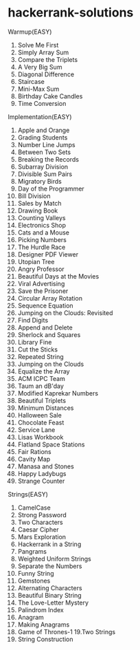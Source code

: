 # hackerrank-solutions

Warmup(EASY)
1. Solve Me First
2. Simply Array Sum
3. Compare the Triplets
4. A Very Big Sum
5. Diagonal Difference
6. Staircase
7. Mini-Max Sum
8. Birthday Cake Candles
9. Time Conversion

Implementation(EASY)
1. Apple and Orange
2. Grading Students
3. Number Line Jumps
4. Between Two Sets
5. Breaking the Records
6. Subarray Division
7. Divisible Sum Pairs
8. Migratory Birds
9. Day of the Programmer
10. Bill Division
11. Sales by Match
12. Drawing Book
13. Counting Valleys
14. Electronics Shop 
15. Cats and a Mouse
16. Picking Numbers
17. The Hurdle Race
18. Designer PDF Viewer
19. Utopian Tree
20. Angry Professor
21. Beautiful Days at the Movies
22. Viral Advertising
23. Save the Prisoner
24. Circular Array Rotation
25. Sequence Equation
26. Jumping on the Clouds: Revisited
27. Find Digits
28. Append and Delete
29. Sherlock and Squares
30. Library Fine
31. Cut the Sticks
32. Repeated String
33. Jumping on the Clouds
34. Equalize the Array
35. ACM ICPC Team
36. Taum an dB'day
37. Modified Kaprekar Numbers
38. Beautiful Triplets
39. Minimum Distances
40. Halloween Sale
41. Chocolate Feast
42. Service Lane
43. Lisas Workbook
44. Flatland Space Stations
45. Fair Rations
46. Cavity Map
47. Manasa and Stones
48. Happy Ladybugs
49. Strange Counter

Strings(EASY)
1. CamelCase
2. Strong Password
3. Two Characters
4. Caesar Cipher
5. Mars Exploration
6. Hackerrank in a String
7. Pangrams
8. Weighted Uniform Strings
9. Separate the Numbers
10. Funny String
11. Gemstones
12. Alternating Characters
13. Beautiful Binary String
14. The Love-Letter Mystery
15. Palindrom Index
16. Anagram
17. Making Anagrams
18. Game of Thrones-1
19.Two Strings
20. String Construction


